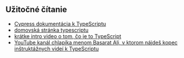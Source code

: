 ## Užitočné čítanie
* [Cypress dokumentácia k TypeScriptu](https://docs.cypress.io/guides/tooling/typescript-support.html#Configure-tsconfig-json)
* [domovská stránka typescriptu](https://www.typescriptlang.org/)
* [krátke intro video o tom, čo je to TypeScript](https://www.youtube.com/watch?v=ahCwqrYpIuM)
* [YouTube kanál chlapíka menom Basarat Ali, v ktorom nájdeš kopec inštruktážnych videí k TypeScriptu](https://www.youtube.com/channel/UCGD_0i6L48hucTiiyhb5QzQ)